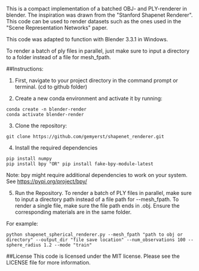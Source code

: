 This is a compact implementation of a batched OBJ- and PLY-renderer in blender. The inspiration was drawn
from the "Stanford Shapenet Renderer". This code can be used to render datasets such as the ones used in the
"Scene Representation Networks" paper.

This code was adapted to function with Blender 3.3.1 in Windows.

To render a batch of ply files in parallel, just make sure to input a directory to a folder instead of a file for mesh_fpath.

##Instructions:
1. First, navigate to your project directory in the command prompt or terminal. (cd to github folder)

2. Create a new conda environment and activate it by running:
```
conda create -n blender-render
conda activate blender-render
```
3. Clone the repository:
```
git clone https://github.com/gemyerst/shapenet_renderer.git
```
4. Install the required dependencies
```
pip install numpy
pip install bpy "OR" pip install fake-bpy-module-latest
```
Note: bpy might require additional dependencies to work on your system. See https://pypi.org/project/bpy/

5. Run the Repository.
To render a batch of PLY files in parallel, make sure to input a directory path instead of a file path for --mesh_fpath.
To render a single file, make sure the file path ends in .obj.
Ensure the corresponding materials are in the same folder.

For example:
```
python shapenet_spherical_renderer.py --mesh_fpath "path to obj or directory" --output_dir "file save location" --num_observations 100 --sphere_radius 1.2 --mode "train"
```

##License
This code is licensed under the MIT license. Please see the LICENSE file for more information.
